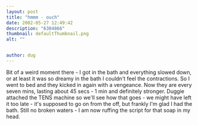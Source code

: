 ```yaml
---
layout: post
title: "hmmm - ouch"
date: 2002-05-27 12:49:42
description: "6304866"
thumbnail: defaultThumbnail.png
alt: ""


author: dug
---
```


<p>Bit of a weird moment there - I got in the bath and everything slowed down, or at least it was so dreamy in the bath I couldn't feel the contractions. So I went to bed and they kicked in again with a vengeance. Now they are every seven mins, lasting about 45 secs - 1 min and definitely stronger. Duggie attached the <span class="caps">TENS </span>machine so we'll see how that goes - we might have left it too late - it's supposed to go on from the off, but frankly I'm glad I had the bath. Still no broken waters - I am now ruffing the script for that soap in my head.</p>
